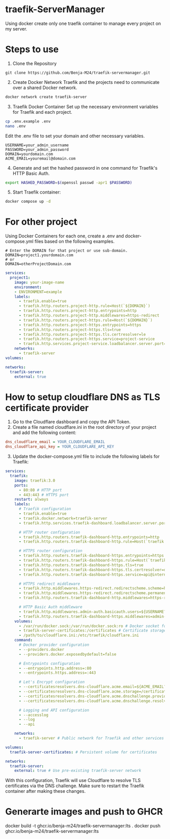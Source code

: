 # traefik-ServerManager
Using docker create only one traefik container to manage every project on my server.


# Steps to use

1. Clone the Repository

```git 
git clone https://github.com/Benja-M24/traefik-servermanager.git
```
2. Create Docker Network
Traefik and the projects need to communicate over a shared Docker network.

```bash 
docker network create traefik-server
```
3. Traefik Docker Container
Set up the necessary environment variables for Traefik and each project.

```bash 
cp .env.example .env
nano .env
```
Edit the .env file to set your domain and other necessary variables.

```.env
USERNAME=your_admin_username
PASSWORD=your_admin_password
DOMAIN=yourdomain.com
ACME_EMAIL=youremail@domain.com
```

4. Generate and set the hashed password in one command for Traefik's HTTP Basic Auth.
```bash
export HASHED_PASSWORD=$(openssl passwd -apr1 $PASSWORD)
```

5. Start Traefik container:
```bash
docker compose up -d
```

# For other project
Using Docker Containers for each one, create a .env and docker-compose.yml files based on the following examples.

```.env
# Enter the DOMAIN for that project or use sub-domain.
DOMAIN=project1.yourdomain.com
# or
DOMAIN=otherProjectDomain.com
```

```docker-compose.yml
services:
  project1:
    image: your-image-name
    environment:
    - ENVIRONMENT=example
    labels:
      - traefik.enable=true
      - traefik.http.routers.project-http.rule=Host(`${DOMAIN}`)
      - traefik.http.routers.project-http.entrypoints=http
      - traefik.http.routers.project-http.middlewares=https-redirect
      - traefik.http.routers.project-https.rule=Host(`${DOMAIN}`)
      - traefik.http.routers.project-https.entrypoints=https
      - traefik.http.routers.project-https.tls=true
      - traefik.http.routers.project-https.tls.certresolver=le
      - traefik.http.routers.project-https.service=project-service
      - traefik.http.services.project-service.loadbalancer.server.port=3000
    networks:
      - traefik-server
volumes:

networks:
  traefik-server:
    external: true
```
# How to setup cloudflare DNS as TLS certificate provider
1. Go to the Cloudflare dashboard and copy the API Token.
2. Create a file named cloudflare.ini in the root directory of your project and add the following content:

```cloudflare.ini	
dns_cloudflare_email = YOUR_CLOUDFLARE_EMAIL
dns_cloudflare_api_key = YOUR_CLOUDFLARE_API_KEY
```
3. Update the docker-compose.yml file to include the following labels for Traefik:

```docker-compose.yml
services:
  traefik:
    image: traefik:3.0
    ports:
      - 80:80 # HTTP port
      - 443:443 # HTTPS port
    restart: always
    labels:
      # Traefik configuration
      - traefik.enable=true
      - traefik.docker.network=traefik-server
      - traefik.http.services.traefik-dashboard.loadbalancer.server.port=8080

      # HTTP router configuration
      - traefik.http.routers.traefik-dashboard-http.entrypoints=http
      - traefik.http.routers.traefik-dashboard-http.rule=Host(`traefik.${DOMAIN?Variable not set}`)

      # HTTPS router configuration
      - traefik.http.routers.traefik-dashboard-https.entrypoints=https
      - traefik.http.routers.traefik-dashboard-https.rule=Host(`traefik.${DOMAIN?Variable not set}`)
      - traefik.http.routers.traefik-dashboard-https.tls=true
      - traefik.http.routers.traefik-dashboard-https.tls.certresolver=dns-cloudflare
      - traefik.http.routers.traefik-dashboard-https.service=api@internal

      # HTTPS redirect middleware
      - traefik.http.middlewares.https-redirect.redirectscheme.scheme=https
      - traefik.http.middlewares.https-redirect.redirectscheme.permanent=true
      - traefik.http.routers.traefik-dashboard-http.middlewares=https-redirect

      # HTTP Basic Auth middleware
      - traefik.http.middlewares.admin-auth.basicauth.users=${USERNAME?Variable not set}:${HASHED_PASSWORD?Variable not set}
      - traefik.http.routers.traefik-dashboard-https.middlewares=admin-auth
    volumes:
      - /var/run/docker.sock:/var/run/docker.sock:ro # Docker socket for reading service labels
      - traefik-server-certificates:/certificates # Certificate storage
      - /path/to/cloudflare.ini:/etc/traefik/cloudflare.ini
    command:
      # Docker provider configuration
      - --providers.docker
      - --providers.docker.exposedbydefault=false

      # Entrypoints configuration
      - --entrypoints.http.address=:80
      - --entrypoints.https.address=:443

      # Let's Encrypt configuration
      - --certificatesresolvers.dns-cloudflare.acme.email=${ACME_EMAIL?Variable not set}
      - --certificatesresolvers.dns-cloudflare.acme.storage=/certificates/acme.json
      - --certificatesresolvers.dns-cloudflare.acme.dnschallenge.provider=cloudflare
      - --certificatesresolvers.dns-cloudflare.acme.dnschallenge.resolvers=1.1.1.1:53

      # Logging and API configuration
      - --accesslog
      - --log
      - --api

    networks:
      - traefik-server # Public network for Traefik and other services

volumes:
  traefik-server-certificates: # Persistent volume for certificates

networks:
  traefik-server:
    external: true # Use pre-existing traefik-server network
```	
With this configuration, Traefik will use Cloudflare to resolve TLS certificates via the DNS challenge. Make sure to restart the Traefik container after making these changes.

# Generarte images and push to GHCR 
docker build -t ghcr.io/benja-m24/traefik-servermanager:lts .
docker push ghcr.io/benja-m24/traefik-servermanager:lts